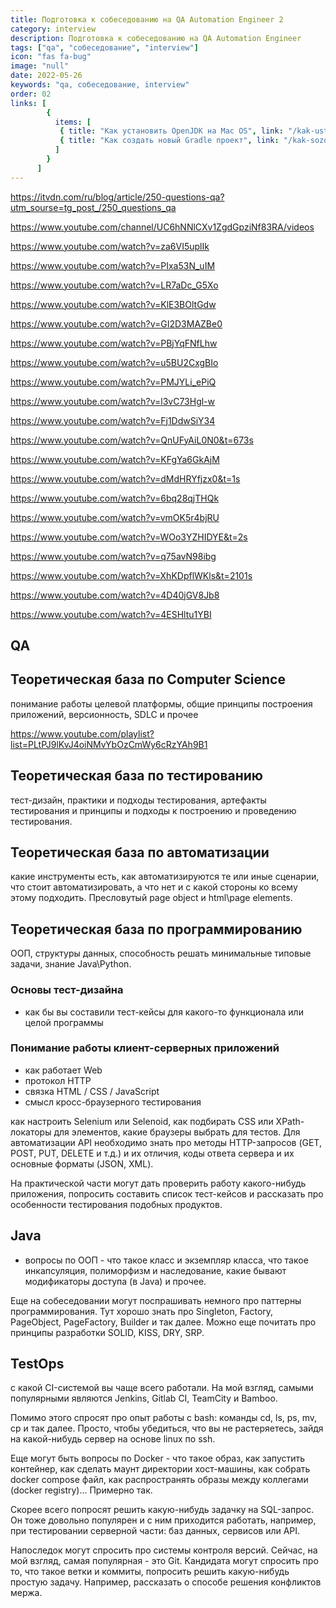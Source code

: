 ```yaml
---
title: Подготовка к собеседованию на QA Automation Engineer 2
category: interview
description: Подготовка к собеседованию на QA Automation Engineer
tags: ["qa", "собеседование", "interview"]
icon: "fas fa-bug"
image: "null"
date: 2022-05-26
keywords: "qa, собеседование, interview"
order: 02
links: [
        {
          items: [
           { title: "Как установить OpenJDK на Mac OS", link: "/kak-ustanovit-open-jdk-na-mac-os/" },
           { title: "Как создать новый Gradle проект", link: "/kak-sozdat-novyj-gradle-proekt/" },
          ]
        }
      ]
---
```


https://itvdn.com/ru/blog/article/250-questions-qa?utm_sourse=tg_post_/250_questions_qa

https://www.youtube.com/channel/UC6hNNlCXv1ZgdGpziNf83RA/videos

https://www.youtube.com/watch?v=za6VI5uplIk

https://www.youtube.com/watch?v=PIxa53N_uIM

https://www.youtube.com/watch?v=LR7aDc_G5Xo

https://www.youtube.com/watch?v=KlE3BOltGdw

https://www.youtube.com/watch?v=GI2D3MAZBe0

https://www.youtube.com/watch?v=PBjYqFNfLhw

https://www.youtube.com/watch?v=u5BU2CxgBIo

https://www.youtube.com/watch?v=PMJYLi_ePiQ

https://www.youtube.com/watch?v=l3vC73Hgl-w

https://www.youtube.com/watch?v=Fj1DdwSiY34

https://www.youtube.com/watch?v=QnUFyAiL0N0&t=673s

https://www.youtube.com/watch?v=KFgYa6GkAjM

https://www.youtube.com/watch?v=dMdHRYfjzx0&t=1s

https://www.youtube.com/watch?v=6bq28qjTHQk

https://www.youtube.com/watch?v=vmOK5r4bjRU

https://www.youtube.com/watch?v=WOo3YZHIDYE&t=2s

https://www.youtube.com/watch?v=q75avN98ibg

https://www.youtube.com/watch?v=XhKDpflWKls&t=2101s

https://www.youtube.com/watch?v=4D40jGV8Jb8

https://www.youtube.com/watch?v=4ESHltu1YBI



## QA

## Теоретическая база по Computer Science 
понимание работы целевой платформы, общие принципы построения приложений, версионность, SDLC и прочее

https://www.youtube.com/playlist?list=PLtPJ9lKvJ4oiNMvYbOzCmWy6cRzYAh9B1

## Теоретическая база по тестированию
тест-дизайн, практики и подходы тестирования, артефакты тестирования и принципы и подходы к построению и проведению тестирования.

## Теоретическая база по автоматизации
какие инструменты есть, как автоматизируются те или иные сценарии, что стоит автоматизировать, а что нет и с какой стороны ко всему этому подходить. Пресловутый page object и html\page elements.

## Теоретическая база по программированию
ООП, структуры данных, способность решать минимальные типовые задачи, знание Java\Python.




### Основы тест-дизайна

- как бы вы составили тест-кейсы для какого-то функционала или целой программы

### Понимание работы клиент-серверных приложений

- как работает Web
- протокол HTTP
- связка HTML / CSS / JavaScript
- смысл кросс-браузерного тестирования

как настроить Selenium или Selenoid, как подбирать CSS или XPath-локаторы для элементов, какие браузеры выбрать для тестов.
Для автоматизации API необходимо знать про методы HTTP-запросов (GET, POST, PUT, DELETE и т.д.) и их отличия, коды ответа сервера и их основные форматы (JSON, XML).

На практической части могут дать проверить работу какого-нибудь приложения, попросить составить список тест-кейсов и рассказать про особенности тестирования подобных продуктов.


## Java

- вопросы по ООП - что такое класс и экземпляр класса, что такое инкапсуляция, полиморфизм и наследование, какие бывают модификаторы доступа (в Java) и прочее.

Еще на собеседовании могут поспрашивать немного про паттерны программирования. Тут хорошо знать про Singleton, Factory, PageObject, PageFactory, Builder и так далее. Можно еще почитать про принципы разработки SOLID, KISS, DRY, SRP.

## TestOps

с какой CI-системой вы чаще всего работали. На мой взгляд, самыми популярными являются Jenkins, Gitlab CI, TeamCity и Bamboo.

Помимо этого спросят про опыт работы с bash: команды cd, ls, ps, mv, cp и так далее. Просто, чтобы убедиться, что вы не растеряетесь, зайдя на какой-нибудь сервер на основе linux по ssh.

Еще могут быть вопросы по Docker - что такое образ, как запустить контейнер, как сделать маунт директории хост-машины, как собрать docker compose файл, как распространять образы между коллегами (docker registry)... Примерно так.

Скорее всего попросят решить какую-нибудь задачку на SQL-запрос. Он тоже довольно популярен и с ним приходится работать, например, при тестировании серверной части: баз данных, сервисов или API.

Напоследок могут спросить про системы контроля версий. Сейчас, на мой взгляд, самая популярная - это Git. Кандидата могут спросить про то, что такое ветки и коммиты, попросить решить какую-нибудь простую задачу. Например, рассказать о способе решения конфликтов мержа.